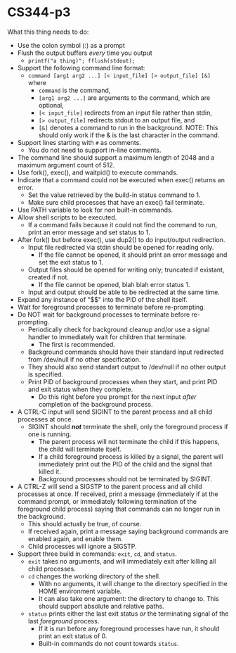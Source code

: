 # CS344-p3

What this thing needs to do:
- Use the colon symbol (:) as a prompt
- Flush the output buffers *every* time you output
  - `printf("a thing)"; fflush(stdout);`
- Support the following command line format:
  - `command [arg1 arg2 ...] [< input_file] [> output_file] [&]` where
    - `command` is the command,
    - `[arg1 arg2 ...]` are arguments to the command, which are optional,
    - `[< input_file]` redirects from an input file rather than stdin,
    - `[> output_file]` redirects stdout to an output file, and
    - `[&]` denotes a command to run in the background. NOTE: This should only work if the & is the last character in the command.
- Support lines starting with `#` as comments.
  - You do not need to support in-line comments.
- The command line should support a maximum length of 2048 and a maximum argument count of 512.
- Use fork(), exec(), and waitpid() to execute commands.
- Indicate that a command could not be executed when exec() returns an error.
  - Set the value retrieved by the build-in status command to 1.
  - Make sure child processes that have an exec() fail terminate.
- Use PATH variable to look for non built-in commands.
- Allow shell scripts to be executed.
  - If a command fails because it could not find the command to run, print an error message and set status to 1.
- After fork() but before exec(), use dup2() to do input/output redirection.
  - Input file redirected via stdin should be opened for reading only.
    - If the file cannot be opened, it should print an error message and set the exit status to 1.
  - Output files should be opened for writing only; truncated if existant, created if not.
    - If the file cannot be opened, blah blah error status 1.
  - Input and output should be able to be redirected at the same time.
- Expand any instance of "$$" into the PID of the shell itself.
- Wait for foreground processes to terminate before re-prompting.
- Do NOT wait for background processes to terminate before re-prompting.
  - Periodically check for background cleanup and/or use a signal handler to immediately wait for children that terminate.
    - The first is recommended.
  - Background commands should have their standard input redirected from /dev/null if no other specification.
  - They should also send standart output to /dev/null if no other output is specified.
  - Print PID of background processes when they start, and print PID and exit status when they complete.
    - Do this right before you prompt for the next input *after* completion of the background process.
- A CTRL-C input will send SIGINT to the parent process and all child processes at once.
  - SIGINT should *__not__* terminate the shell, only the foreground process if one is running.
    - The parent process will not terminate the child if this happens, the child will terminate itself.
    - If a child foreground process is killed by a signal, the parent will immediately print out the PID of the child and the signal that killed it.
    - Background processes should not be terminated by SIGINT.
- A CTRL-Z will send a SIGSTP to the parent process and all child processes at once. If received, print a message (immediately if at the command prompt, or immediately following termination of the foreground child process) saying that commands can no longer run in the background.
  - This should actually be true, of course.
  - If received again, print a message saying background commands are enabled again, and enable them.
  - Child processes will ignore a SIGSTP.
- Support three build in commands: `exit`, `cd`, and `status`.
  - `exit` takes no arguments, and will immediately exit after killing all child processes.
  - `cd` changes the working directory of the shell.
    - With no arguments, it will change to the directory specified in the HOME environment variable.
    - It can also take one argument: the directory to change to. This should support absolute and relative paths.
  - `status` prints either the last exit status *or* the terminating signal of the last *foreground* process.
    - If it is run before any foreground processes have run, it should print an exit status of 0.
    - Built-in commands do not count towards `status`.
